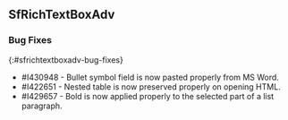 ## SfRichTextBoxAdv


### Bug Fixes
{:#sfrichtextboxadv-bug-fixes}

* \#I430948 - Bullet symbol field is now pasted properly from MS Word.
* \#I422651 - Nested table is now preserved properly on opening HTML.
* \#I429657 - Bold is now applied properly to the selected part of a list paragraph.